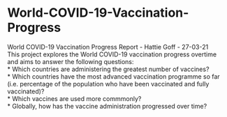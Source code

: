 # World-COVID-19-Vaccination-Progress
World COVID-19 Vaccination Progress Report - Hattie Goff - 27-03-21
<br> This project explores the World COVID-19 vaccination progress overtime and aims to answer the following questions:
<br> * Which countries are administering the greatest number of vaccines?
<br> * Which countries have the most advanced vaccination programme so far (i.e. percentage of the population who have been vaccinated and fully vaccinated)?
<br> * Which vaccines are used more commmonly?
<br> * Globally, how has the vaccine administration progressed over time?
